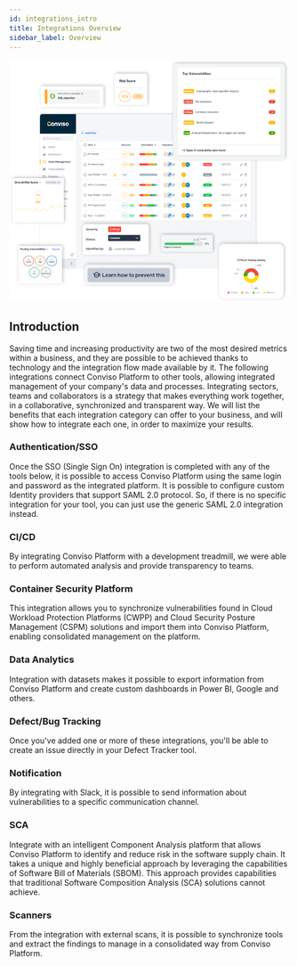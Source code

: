 ```yaml
---
id: integrations_intro
title: Integrations Overview
sidebar_label: Overview
---
```


<div style={{textAlign: 'center'}}>

![img](../../static/img/Logo.png)

</div>

## Introduction

Saving time and increasing productivity are two of the most desired metrics within a business, and they are possible to be achieved thanks to technology and the integration flow made available by it.
The following integrations connect Conviso Platform to other tools, allowing integrated management of your company's data and processes. Integrating sectors, teams and collaborators is a strategy that makes everything work together, in a collaborative, synchronized and transparent way.
We will list the benefits that each integration category can offer to your business, and will show how to integrate each one, in order to maximize your results.

### Authentication/SSO

Once the SSO (Single Sign On) integration is completed with any of the tools below, it is possible to access Conviso Platform using the same login and password as the integrated platform.
It is possible to configure custom Identity providers that support SAML 2.0 protocol.
So, if there is no specific integration for your tool, you can just use the generic SAML 2.0 integration instead.

### CI/CD

By integrating Conviso Platform with a development treadmill, we were able to perform automated analysis and provide transparency to teams.

### Container Security Platform

This integration allows you to synchronize vulnerabilities found in Cloud Workload Protection Platforms (CWPP) and Cloud Security Posture Management (CSPM) solutions and import them into Conviso Platform, enabling consolidated management on the platform.

### Data Analytics

Integration with datasets makes it possible to export information from Conviso Platform and create custom dashboards in Power BI, Google and others.

### Defect/Bug Tracking

Once you've added one or more of these integrations, you'll be able to create an issue directly in your Defect Tracker tool.

### Notification

By integrating with Slack, it is possible to send information about vulnerabilities to a specific communication channel.

### SCA

Integrate with an intelligent Component Analysis platform that allows Conviso Platform to identify and reduce risk in the software supply chain. It takes a unique and highly beneficial approach by leveraging the capabilities of Software Bill of Materials (SBOM). This approach provides capabilities that traditional Software Composition Analysis (SCA) solutions cannot achieve.

### Scanners

From the integration with external scans, it is possible to synchronize tools and extract the findings to manage in a consolidated way from Conviso Platform.
